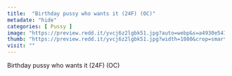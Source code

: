 ```yaml
---
title:  "Birthday pussy who wants it (24F) (OC)"
metadate: "hide"
categories: [ Pussy ]
image: "https://preview.redd.it/yvcj6z2lgbk51.jpg?auto=webp&s=a4930e541461fe434d2ea6a34ad7930ffe7683fe"
thumb: "https://preview.redd.it/yvcj6z2lgbk51.jpg?width=1080&crop=smart&auto=webp&s=ed4b2374e9f9c9654a8144230c9af669c73489be"
visit: ""
---
```

Birthday pussy who wants it (24F) (OC)

